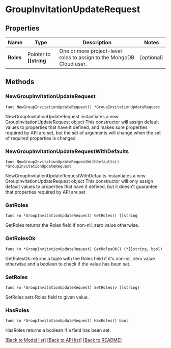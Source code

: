 # GroupInvitationUpdateRequest

## Properties

Name | Type | Description | Notes
------------ | ------------- | ------------- | -------------
**Roles** | Pointer to **[]string** | One or more project-level roles to assign to the MongoDB Cloud user. | [optional] 

## Methods

### NewGroupInvitationUpdateRequest

`func NewGroupInvitationUpdateRequest() *GroupInvitationUpdateRequest`

NewGroupInvitationUpdateRequest instantiates a new GroupInvitationUpdateRequest object
This constructor will assign default values to properties that have it defined,
and makes sure properties required by API are set, but the set of arguments
will change when the set of required properties is changed

### NewGroupInvitationUpdateRequestWithDefaults

`func NewGroupInvitationUpdateRequestWithDefaults() *GroupInvitationUpdateRequest`

NewGroupInvitationUpdateRequestWithDefaults instantiates a new GroupInvitationUpdateRequest object
This constructor will only assign default values to properties that have it defined,
but it doesn't guarantee that properties required by API are set

### GetRoles

`func (o *GroupInvitationUpdateRequest) GetRoles() []string`

GetRoles returns the Roles field if non-nil, zero value otherwise.

### GetRolesOk

`func (o *GroupInvitationUpdateRequest) GetRolesOk() (*[]string, bool)`

GetRolesOk returns a tuple with the Roles field if it's non-nil, zero value otherwise
and a boolean to check if the value has been set.

### SetRoles

`func (o *GroupInvitationUpdateRequest) SetRoles(v []string)`

SetRoles sets Roles field to given value.

### HasRoles

`func (o *GroupInvitationUpdateRequest) HasRoles() bool`

HasRoles returns a boolean if a field has been set.

[[Back to Model list]](../README.md#documentation-for-models) [[Back to API list]](../README.md#documentation-for-api-endpoints) [[Back to README]](../README.md)


